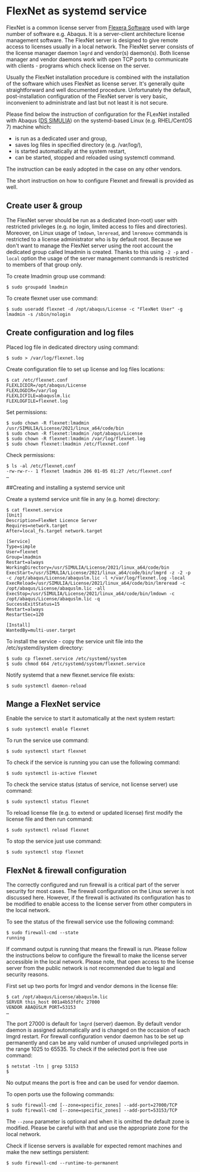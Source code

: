 # FlexNet as systemd service

FlexNet is a common license server from [Flexera Software](https://www.flexera.com) used with large number of software e.g. Abaqus. It is a server-client architecture license management software. The FlexNet server is designed to give remote access to licenses usually in a local network. The FlexNet server consists of the license manager daemon `lmgrd` and vendor(s) daemon(s). Both license manager and vendor daemons work with open TCP ports to communicate with clients - programs which check license on the server.

Usually the FlexNet installation procedure is combined with the installation of the software which uses FlexNet as license server. It's generally quite straightforward and well documented procedure. Unfortunately the default, post-installation configuration of the FlexNet server is very basic, inconvenient to administrate and last but not least it is not secure.

Please find below the instruction of configuration for the FLexNet installed with Abaqus ([DS SIMULIA](https://www.3ds.com/products-services/simulia/)) on the systemd-based Linux (e.g. RHEL/CentOS 7) machine which:
- is run as a dedicated user and group,
- saves log files in specified directory (e.g. /var/log/),
- is started automatically at the system restart,
- can be started, stopped and reloaded using systemctl command.

The instruction can be easly adopted in the case on any other vendors.

The short instruction on how to configure Flexnet and firewall is provided as well.

## Create user & group

The FlexNet server should be run as a dedicated (non-root) user with restricted privileges (e.g. no login, limited access to files and directories). Moreover, on Linux usage of `lmdown`, `lmreread`, and `lmremove` commands is restricted to a license administrator who is by default root. Because we don't want to manage the FlexNet server using the root account the dedicated group called lmadmin is created. Thanks to this using `-2 -p` and `-local` option the usage of the server management commands is restricted to members of that group only.

To create lmadmin group use command:
```
$ sudo groupadd lmadmin
```
To create flexnet user use command:
```
$ sudo useradd flexnet -d /opt/abaqus/License -c "FlexNet User" -g lmadmin -s /sbin/nologin
```
## Create configuration and log files

Placed log file in dedicated directory using command:
```
$ sudo > /var/log/flexnet.log
```
Create configuration file to set up license and log files locations:
```
$ cat /etc/flexnet.conf
FLEXLICDIR=/opt/abaqus/License
FLEXLOGDIR=/var/log
FLEXLICFILE=abaquslm.lic
FLEXLOGFILE=flexnet.log
```
Set permissions:
```
$ sudo chown -R flexnet:lmadmin /usr/SIMULIA/License/2021/linux_a64/code/bin
$ sudo chown -R flexnet:lmadmin /opt/abaqus/License
$ sudo chown -R flexnet:lmadmin /var/log/flexnet.log
$ sudo chown flexnet:lmadmin /etc/flexnet.conf
```
Check permissions:
```
$ ls -al /etc/flexnet.conf
-rw-rw-r-- 1 flexnet lmadmin 206 01-05 01:27 /etc/flexnet.conf
…
```
##Creating and installing a systemd service unit

Create a systemd service unit file in any (e.g. home) directory:
```
$ cat flexnet.service
[Unit]
Description=FlexNet Licence Server
Requires=network.target
After=local_fs.target network.target

[Service]
Type=simple
User=flexnet
Group=lmadmin
Restart=always
WorkingDirectory=/usr/SIMULIA/License/2021/linux_a64/code/bin
ExecStart=/usr/SIMULIA/License/2021/linux_a64/code/bin/lmgrd -z -2 -p -c /opt/abaqus/License/abaquslm.lic -l +/var/log/flexnet.log -local
ExecReload=/usr/SIMULIA/License/2021/linux_a64/code/bin/lmreread -c /opt/abaqus/License/abaquslm.lic -all
ExecStop=/usr/SIMULIA/License/2021/linux_a64/code/bin/lmdown -c /opt/abaqus/License/abaquslm.lic -q
SuccessExitStatus=15
Restart=always
RestartSec=120

[Install]
WantedBy=multi-user.target
```
To install the service - copy the service unit file into the /etc/systemd/system directory:
```
$ sudo cp flexnet.service /etc/systemd/system
$ sudo chmod 664 /etc/systemd/system/flexnet.service
```
Notify systemd that a new flexnet.service file exists: 
```
$ sudo systemctl daemon-reload
```
## Mange a FlexNet service

Enable the service to start it automatically at the next system restart:
```
$ sudo systemctl enable flexnet
```
To run the service use command:
```
$ sudo systemctl start flexnet
```
To check if the service is running you can use the following command:
```
$ sudo systemctl is-active flexnet
```
To check the service status (status of service, not license server) use command:
```
$ sudo systemctl status flexnet
```
To reload license file (e.g. to extend or updated license) first modify the license file and then run command:
```
$ sudo systemctl reload flexnet
```
To stop the service just use command:
```
$ sudo systemctl stop flexnet
```
## FlexNet & firewall configuration

The correctly configured and run firewall is a critical part of the server security for most cases. The firewall configuration on the Linux server is not discussed here. However, if the firewall is activated its configuration has to be modified to enable access to the license server from other computers in the local network.

To see the status of the firewall service use the following command:
```
$ sudo firewall-cmd --state
running
```
If command output is running that means the firewall is run. Please follow the instructions below to configure the firewall to make the license server accessible in the local network. Please note, that open access to the license server from the public network is not recommended due to legal and security reasons.

First set up two ports for lmgrd and vendor demons in the license file:
```
$ cat /opt/abaqus/License/abaquslm.lic
SERVER this_host 001a4b53fdfc 27000
VENDOR ABAQUSLM PORT=53153
…
```
The port 27000 is default for `lmgrd` (server) daemon. By default vendor daemon is assigned automatically and is changed on the occasion of each lmgrd restart. For firewall configuration vendor daemon has to be set up permanently and can be any valid number of unused unprivileged ports in the range 1025 to 65535. To check if the selected port is free use command:
```
$ netstat -ltn | grep 53153
$
```
No output means the port is free and can be used for vendor daemon.

To open ports use the following commands:
```
$ sudo firewall-cmd [--zone=specific_zones] --add-port=27000/TCP
$ sudo firewall-cmd [--zone=specific_zones] --add-port=53153/TCP
```
The `--zone` parameter is optional and when it is omitted the default zone is modified. Please be careful with that and use the appropriate zone for the local network.

Check if license servers is available for expected remont machines and make the new settings persistent:
```
$ sudo firewall-cmd --runtime-to-permanent
```
